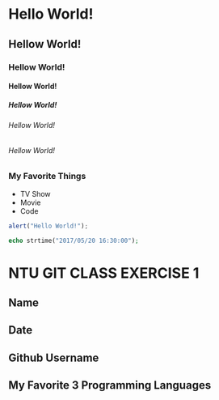 # Hello World!
## Hellow World!
### Hellow World!
#### Hellow World!
##### Hellow World!
###### Hellow World!
###### Hellow World!

### My Favorite Things
- TV Show
- Movie
- Code

``` Javascript
alert("Hello World!");
```

``` PHP
echo strtime("2017/05/20 16:30:00");
```

# NTU GIT CLASS EXERCISE 1

Name
----

Date
----

Github Username
---------------

My Favorite 3 Programming Languages
--------------------------------